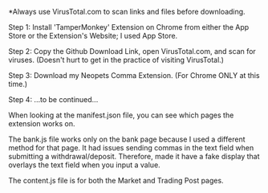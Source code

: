 *Always use VirusTotal.com to scan links and files before downloading.

Step 1: Install 'TamperMonkey' Extension on Chrome from either the App Store or the Extension's Website; I used App Store.

Step 2: Copy the Github Download Link, open VirusTotal.com, and scan for viruses. (Doesn't hurt to get in the practice of visiting VirusTotal.)

Step 3: Download my Neopets Comma Extension. (For Chrome ONLY at this time.)

Step 4: ...to be continued...


When looking at the manifest.json file, you can see which pages the extension works on.


The bank.js file works only on the bank page because I used a different method for that page.
It had issues sending commas in the text field when submitting a withdrawal/deposit.
Therefore, made it have a fake display that overlays the text field when you input a value.


The content.js file is for both the Market and Trading Post pages.
